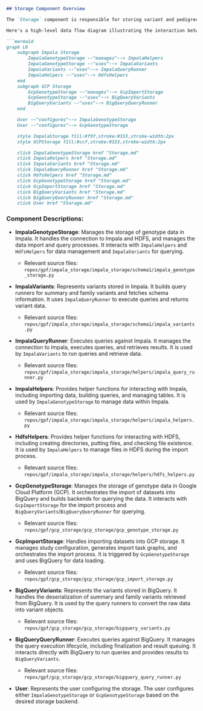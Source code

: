 ```markdown
## Storage Component Overview

The `Storage` component is responsible for storing variant and pedigree data in a persistent storage solution. It supports different storage backends like Impala and Google Cloud Platform (GCP). The choice of backend depends on the specific deployment environment and data volume requirements.

Here's a high-level data flow diagram illustrating the interaction between the key components:

```mermaid
graph LR
    subgraph Impala Storage
        ImpalaGenotypeStorage --"manages"--> ImpalaHelpers
        ImpalaGenotypeStorage --"uses"--> ImpalaVariants
        ImpalaVariants --"uses"--> ImpalaQueryRunner
        ImpalaHelpers --"uses"--> HdfsHelpers
    end
    subgraph GCP Storage
        GcpGenotypeStorage --"manages"--> GcpImportStorage
        GcpGenotypeStorage --"uses"--> BigQueryVariants
        BigQueryVariants --"uses"--> BigQueryQueryRunner
    end

    User --"configures"--> ImpalaGenotypeStorage
    User --"configures"--> GcpGenotypeStorage

    style ImpalaStorage fill:#f9f,stroke:#333,stroke-width:2px
    style GCPStorage fill:#ccf,stroke:#333,stroke-width:2px

    click ImpalaGenotypeStorage href "Storage.md"
    click ImpalaHelpers href "Storage.md"
    click ImpalaVariants href "Storage.md"
    click ImpalaQueryRunner href "Storage.md"
    click HdfsHelpers href "Storage.md"
    click GcpGenotypeStorage href "Storage.md"
    click GcpImportStorage href "Storage.md"
    click BigQueryVariants href "Storage.md"
    click BigQueryQueryRunner href "Storage.md"
    click User href "Storage.md"

```

### Component Descriptions:

*   **ImpalaGenotypeStorage**: Manages the storage of genotype data in Impala. It handles the connection to Impala and HDFS, and manages the data import and query processes. It interacts with `ImpalaHelpers` and `HdfsHelpers` for data management and `ImpalaVariants` for querying.
    *   Relevant source files: `repos/gpf/impala_storage/impala_storage/schema1/impala_genotype_storage.py`

*   **ImpalaVariants**: Represents variants stored in Impala. It builds query runners for summary and family variants and fetches schema information. It uses `ImpalaQueryRunner` to execute queries and returns variant data.
    *   Relevant source files: `repos/gpf/impala_storage/impala_storage/schema1/impala_variants.py`

*   **ImpalaQueryRunner**: Executes queries against Impala. It manages the connection to Impala, executes queries, and retrieves results. It is used by `ImpalaVariants` to run queries and retrieve data.
    *   Relevant source files: `repos/gpf/impala_storage/impala_storage/helpers/impala_query_runner.py`

*   **ImpalaHelpers**: Provides helper functions for interacting with Impala, including importing data, building queries, and managing tables. It is used by `ImpalaGenotypeStorage` to manage data within Impala.
    *   Relevant source files: `repos/gpf/impala_storage/impala_storage/helpers/impala_helpers.py`

*   **HdfsHelpers**: Provides helper functions for interacting with HDFS, including creating directories, putting files, and checking file existence. It is used by `ImpalaHelpers` to manage files in HDFS during the import process.
    *   Relevant source files: `repos/gpf/impala_storage/impala_storage/helpers/hdfs_helpers.py`

*   **GcpGenotypeStorage**: Manages the storage of genotype data in Google Cloud Platform (GCP). It orchestrates the import of datasets into BigQuery and builds backends for querying the data. It interacts with `GcpImportStorage` for the import process and `BigQueryVariants`/`BigQueryQueryRunner` for querying.
    *   Relevant source files: `repos/gpf/gcp_storage/gcp_storage/gcp_genotype_storage.py`

*   **GcpImportStorage**: Handles importing datasets into GCP storage. It manages study configuration, generates import task graphs, and orchestrates the import process. It is triggered by `GcpGenotypeStorage` and uses BigQuery for data loading.
    *   Relevant source files: `repos/gpf/gcp_storage/gcp_storage/gcp_import_storage.py`

*   **BigQueryVariants**: Represents the variants stored in BigQuery. It handles the deserialization of summary and family variants retrieved from BigQuery. It is used by the query runners to convert the raw data into variant objects.
    *   Relevant source files: `repos/gpf/gcp_storage/gcp_storage/bigquery_variants.py`

*   **BigQueryQueryRunner**: Executes queries against BigQuery. It manages the query execution lifecycle, including finalization and result queuing. It interacts directly with BigQuery to run queries and provides results to `BigQueryVariants`.
    *   Relevant source files: `repos/gpf/gcp_storage/gcp_storage/bigquery_query_runner.py`

*   **User**: Represents the user configuring the storage. The user configures either `ImpalaGenotypeStorage` or `GcpGenotypeStorage` based on the desired storage backend.
```